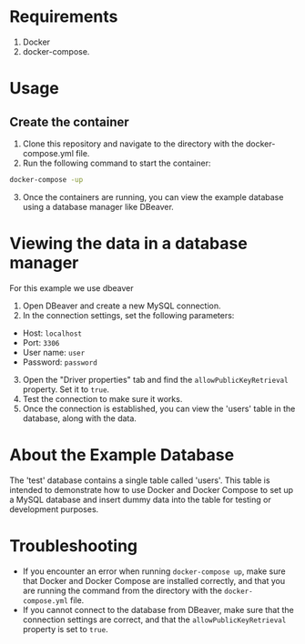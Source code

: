 # Requirements

1. Docker
2. docker-compose.

# Usage

## Create the container
1. Clone this repository and navigate to the directory with the docker-compose.yml file.
2. Run the following command to start the container:

 ```bash
 docker-compose -up
```
3. Once the containers are running, you can view the example database using a database manager like DBeaver.


# Viewing the data in a database manager
For this example we use dbeaver

1. Open DBeaver and create a new MySQL connection.
2. In the connection settings, set the following parameters:

- Host: `localhost`
- Port: `3306`
- User name: `user`
- Password: `password`

3. Open the "Driver properties" tab and find the `allowPublicKeyRetrieval` property. Set it to `true`.
4. Test the connection to make sure it works.
5. Once the connection is established, you can view the 'users' table in the database, along with the data.

# About the Example Database

The 'test' database contains a single table called 'users'. This table is intended to demonstrate how to use Docker and Docker Compose to set up a MySQL database and insert dummy data into the table for testing or development purposes.

# Troubleshooting

- If you encounter an error when running `docker-compose up`, make sure that Docker and Docker Compose are installed correctly, and that you are running the command from the directory with the `docker-compose.yml` file.
- If you cannot connect to the database from DBeaver, make sure that the connection settings are correct, and that the `allowPublicKeyRetrieval` property is set to `true`.

